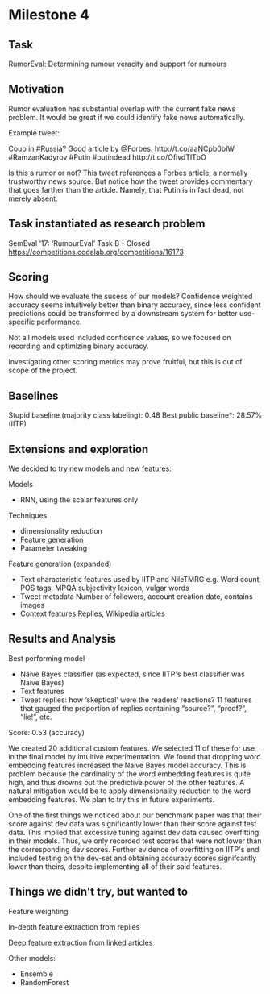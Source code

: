Milestone 4 
===========


Task
----

RumorEval: Determining rumour veracity and support for rumours


Motivation
----------

Rumor evaluation has substantial overlap with the current fake news problem. It would be great if we could identify fake news automatically.

Example tweet:

Coup in #Russia? Good article by @Forbes. http:\/\/t.co\/aaNCpb0blW #RamzanKadyrov #Putin #putindead http:\/\/t.co\/OfivdTlTbO

Is this a rumor or not? This tweet references a Forbes article, a normally trustworthy news source. But notice how the tweet provides commentary that goes farther than the article. Namely, that Putin is in fact dead, not merely absent.


Task instantiated as research problem
-------------------------------------

SemEval ‘17: ‘RumourEval’ Task B - Closed
https://competitions.codalab.org/competitions/16173


Scoring
-------

How should we evaluate the sucess of our models? Confidence weighted accuracy seems intuitively better than binary accuracy, since less confident predictions could be transformed by a downstream system for better use-specific performance. 

Not all models used included confidence values, so we focused on recording and optimizing binary accuracy.

Investigating other scoring metrics may prove fruitful, but this is out of scope of the project.


Baselines
---------

Stupid baseline (majority class labeling): 0.48
Best public baseline*: 28.57% (IITP)

Extensions and exploration
--------------------------

We decided to try new models and new features:

Models
  - RNN, using the scalar features only

Techniques
  - dimensionality reduction
  - Feature generation
  - Parameter tweaking

Feature generation (expanded)
  - Text characteristic features used by IITP and NileTMRG
    e.g. Word count, POS tags, MPQA subjectivity lexicon, vulgar words
  - Tweet metadata
    Number of followers, account creation date, contains images
  - Context features
    Replies, Wikipedia articles


Results and Analysis
--------------------

Best performing model
  - Naive Bayes classifier (as expected, since IITP's best classifier was Naive Bayes)
  - Text features
  - Tweet replies: how ‘skeptical’ were the readers’ reactions?
    11 features that gauged the proportion of replies containing “source?”, “proof?”, “lie!”, etc.

Score: 0.53 (accuracy)

We created 20 additional custom features. We selected 11 of these for use in the final model by intuitive experimentation. We found that dropping word embedding features increased the Naive Bayes model accuracy. This is problem because the cardinality of the word embedding features is quite high, and thus drowns out the predictive power of the other features. A natural mitigation would be to apply dimensionality reduction to the word embedding features. We plan to try this in future experiments.


One of the first things we noticed about our benchmark paper was that their score against dev data was significantly lower than their score against test data. This implied that excessive tuning against dev data caused overfitting in their models. Thus, we only recorded test scores that were not lower than the corresponding dev scores. Further evidence of overfitting on IITP's end included testing on the dev-set and obtaining accuracy scores signifcantly lower than theirs, despite implementing all of their said features. 



Things we didn't try, but wanted to
-----------------------------------

Feature weighting

In-depth feature extraction from replies

Deep feature extraction from linked articles

Other models:
  - Ensemble
  - RandomForest


